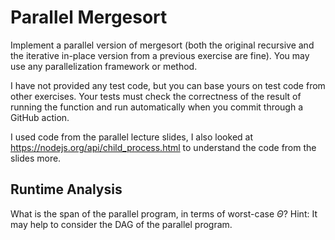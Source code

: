 # Parallel Mergesort

Implement a parallel version of mergesort (both the original recursive and the
iterative in-place version from a previous exercise are fine). You may use any
parallelization framework or method.

I have not provided any test code, but you can base yours on test code from
other exercises. Your tests must check the correctness of the result of running
the function and run automatically when you commit through a GitHub action.

I used code from the parallel lecture slides, I also looked at https://nodejs.org/api/child_process.html to understand the code from the slides more.

## Runtime Analysis

What is the span of the parallel program, in terms of worst-case $\Theta$? Hint:
It may help to consider the DAG of the parallel program.
